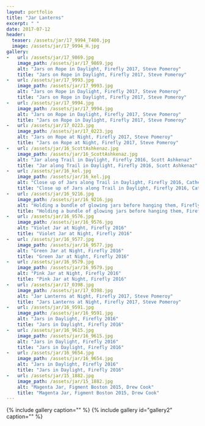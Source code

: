 ```yaml
---
layout: portfolio
title: "Jar Lanterns"
excerpt: " "
date: 2017-07-12
header:
  teaser: /assets/jar/17_9994_T400.jpg
  image: /assets/jar/17_9994_H.jpg
gallery:
-   url: /assets/jar/17_9869.jpg
    image_path: /assets/jar/17_9869.jpg
    alt: "Jars on Rope in Daylight, Firefly 2017, Steve Pomeroy"
    title: "Jars on Rope in Daylight, Firefly 2017, Steve Pomeroy"
-   url: /assets/jar/17_9993.jpg
    image_path: /assets/jar/17_9993.jpg
    alt: "Jars on Rope in Daylight, Firefly 2017, Steve Pomeroy"
    title: "Jars on Rope in Daylight, Firefly 2017, Steve Pomeroy"
-   url: /assets/jar/17_9994.jpg
    image_path: /assets/jar/17_9994.jpg
    alt: "Jars on Rope in Daylight, Firefly 2017, Steve Pomeroy"
    title: "Jars on Rope in Daylight, Firefly 2017, Steve Pomeroy"
-   url: /assets/jar/17_0223.jpg
    image_path: /assets/jar/17_0223.jpg
    alt: "Jars on Rope at Night, Firefly 2017, Steve Pomeroy"
    title: "Jars on Rope at Night, Firefly 2017, Steve Pomeroy"
-   url: /assets/jar/16_ScottAshkenaz.jpg
    image_path: /assets/jar/16_ScottAshkenaz.jpg
    alt: "Jar along Trail in Daylight, Firefly 2016, Scott Ashkenaz"
    title: "Jar along Trail in Daylight, Firefly 2016, Scott Ashkenaz"
-   url: /assets/jar/16_kel.jpg
    image_path: /assets/jar/16_kel.jpg
    alt: "Close up of Jars along Trail in Daylight, Firefly 2016, Catherine Kel Sauer"
    title: "Close up of Jars along Trail in Daylight, Firefly 2016, Catherine Kel Sauer"
-   url: /assets/jar/16_9216.jpg
    image_path: /assets/jar/16_9216.jpg
    alt: "Holding a bundle of glowing jars before hanging them, Firefly 2016"
    title: "Holding a bundle of glowing jars before hanging them, Firefly 2016"
-   url: /assets/jar/16_9576.jpg
    image_path: /assets/jar/16_9576.jpg
    alt: "Violet Jar at Night, Firefly 2016"
    title: "Violet Jar at Night, Firefly 2016"
-   url: /assets/jar/16_9577.jpg
    image_path: /assets/jar/16_9577.jpg
    alt: "Green Jar at Night, Firefly 2016"
    title: "Green Jar at Night, Firefly 2016"
-   url: /assets/jar/16_9579.jpg
    image_path: /assets/jar/16_9579.jpg
    alt: "Pink Jar at Night, Firefly 2016"
    title: "Pink Jar at Night, Firefly 2016"
-   url: /assets/jar/17_0398.jpg
    image_path: /assets/jar/17_0398.jpg
    alt: "Jar Lanterns at Night, Firefly 2017, Steve Pomeroy"
    title: "Jars Lanterns at Night, Firefly 2017, Steve Pomeroy"
-   url: /assets/jar/16_9591.jpg
    image_path: /assets/jar/16_9591.jpg
    alt: "Jars in Daylight, Firefly 2016"
    title: "Jars in Daylight, Firefly 2016"
-   url: /assets/jar/16_9615.jpg
    image_path: /assets/jar/16_9615.jpg
    alt: "Jars in Daylight, Firefly 2016"
    title: "Jars in Daylight, Firefly 2016"
-   url: /assets/jar/16_9654.jpg
    image_path: /assets/jar/16_9654.jpg
    alt: "Jars in Daylight, Firefly 2016"
    title: "Jars in Daylight, Firefly 2016"
-   url: /assets/jar/15_1882.jpg
    image_path: /assets/jar/15_1882.jpg
    alt: "Magenta Jar, Figment Boston 2015, Drew Cook"
    title: "Magenta Jar, Figment Boston 2015, Drew Cook"
---
```


{% include gallery caption="" %}
{% include gallery id="gallery2" caption="" %}
